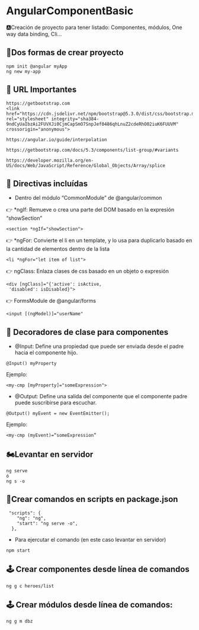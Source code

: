 # AngularComponentBasic
🅰Creación de proyecto para tener listado: Componentes, módulos, One way data binding, Cli...

## 🚀Dos formas de crear proyecto
```
npm init @angular myApp
ng new my-app
```
## 🎱 URL Importantes
```
https://getbootstrap.com
<link href="https://cdn.jsdelivr.net/npm/bootstrap@5.3.0/dist/css/bootstrap.min.css" rel="stylesheet" integrity="sha384-9ndCyUaIbzAi2FUVXJi0CjmCapSmO7SnpJef0486qhLnuZ2cdeRhO02iuK6FUUVM" crossorigin="anonymous">
```
```
https://angular.io/guide/interpolation
```
```
https://getbootstrap.com/docs/5.3/components/list-group/#variants
```
```
https://developer.mozilla.org/en-US/docs/Web/JavaScript/Reference/Global_Objects/Array/splice
````
## 📌 Directivas incluídas
* Dentro del módulo “CommonModule” de @angular/common <br>

👉 *ngIf: Remueve o crea una parte del DOM basado en la expresión “showSection”
  ```
  <section *ngIf="showSection">
  ```
👉 *ngFor: Convierte el li en un template, y lo usa para duplicarlo basado en la cantidad de elementos dentro de la lista
  
  ```
  <li *ngFor="let item of list">
 ```
👉 ngClass: Enlaza clases de css basado en un objeto o expresión
```
<div [ngClass]="{'active': isActive,
 'disabled': isDisabled}">
```
👉 FormsModule de @angular/forms
```
<input [(ngModel)]="userName"
```

## 📌 Decoradores de clase para componentes
* @Input: Define una propiedad que puede ser enviada desde el padre hacia el componente hijo. 
```
@Input() myProperty
```
 Ejemplo:
  ```
  <my-cmp [myProperty]="someExpression">
  ```
* @Output: Define una salida del componente que el componente padre puede suscribirse para escuchar.
```
@Output() myEvent = new EventEmitter();
```
 Ejemplo:
  ```
  <my-cmp (myEvent)=“someExpression”
  ```
  
## 🏍Levantar en servidor
```
ng serve
ó
ng s -o
```
## 🤘Crear comandos en scripts en package.json
```
 "scripts": {
    "ng": "ng",
    "start": "ng serve -o",
  },
```
* Para ejercutar el comando (en este caso levantar en servidor)
```
npm start
```
## 🕹 Crear componentes desde línea de comandos
```
ng g c heroes/list
```
## 🕹 Crear módulos desde línea de comandos:
```
ng g m dbz
```


